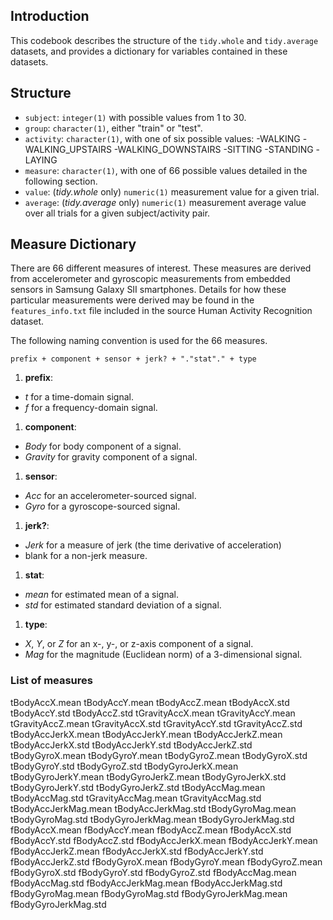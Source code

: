 ## Introduction
This codebook describes the structure of the `tidy.whole` and `tidy.average` datasets, and provides a dictionary for variables contained in these datasets.

## Structure

- `subject`:  `integer(1)` with possible values from 1 to 30.
- `group`: `character(1)`, either "train" or "test".
- `activity`: `character(1)`, with one of six possible values:
    -WALKING
    -WALKING\_UPSTAIRS
    -WALKING\_DOWNSTAIRS
    -SITTING
    -STANDING
    -LAYING
- `measure`: `character(1)`, with one of 66 possible values detailed in the following section.
- `value`: (*tidy.whole* only) `numeric(1)` measurement value for a given trial.
- `average`: (*tidy.average* only) `numeric(1)` measurement average value over all trials for a given subject/activity pair.

## Measure Dictionary

There are 66 different measures of interest. These measures are derived from accelerometer and gyroscopic measurements from embedded sensors in Samsung Galaxy SII smartphones. Details for how these particular measurements were derived may be found in the `features_info.txt` file included in the source Human Activity Recognition dataset.

The following naming convention is used for the 66 measures.

    prefix + component + sensor + jerk? + "."stat"." + type

1. **prefix**: 
  - *t* for a time-domain signal.
  - *f* for a frequency-domain signal.
1. **component**:
  - *Body* for body component of a signal.
  - *Gravity* for gravity component of a signal.
1. **sensor**:
  - *Acc* for an accelerometer-sourced signal.
  - *Gyro* for a gyroscope-sourced signal.
1. **jerk?**:
  - *Jerk* for a measure of jerk (the time derivative of acceleration)
  - blank for a non-jerk measure.
1. **stat**:
  - *mean* for estimated mean of a signal.
  - *std* for estimated standard deviation of a signal.
1. **type**:
  - *X*, *Y*, or *Z* for an x-, y-, or z-axis component of a signal.
  - *Mag* for the magnitude (Euclidean norm) of a 3-dimensional signal.
  
### List of measures

  tBodyAccX.mean
  tBodyAccY.mean
  tBodyAccZ.mean
  tBodyAccX.std
  tBodyAccY.std
  tBodyAccZ.std
  tGravityAccX.mean
  tGravityAccY.mean
  tGravityAccZ.mean
  tGravityAccX.std
  tGravityAccY.std
  tGravityAccZ.std
  tBodyAccJerkX.mean
  tBodyAccJerkY.mean
  tBodyAccJerkZ.mean
  tBodyAccJerkX.std
  tBodyAccJerkY.std
  tBodyAccJerkZ.std
  tBodyGyroX.mean
  tBodyGyroY.mean
  tBodyGyroZ.mean
  tBodyGyroX.std
  tBodyGyroY.std
  tBodyGyroZ.std
  tBodyGyroJerkX.mean
  tBodyGyroJerkY.mean
  tBodyGyroJerkZ.mean
  tBodyGyroJerkX.std
  tBodyGyroJerkY.std
  tBodyGyroJerkZ.std
  tBodyAccMag.mean
  tBodyAccMag.std
  tGravityAccMag.mean
  tGravityAccMag.std
  tBodyAccJerkMag.mean
  tBodyAccJerkMag.std
  tBodyGyroMag.mean
  tBodyGyroMag.std
  tBodyGyroJerkMag.mean
  tBodyGyroJerkMag.std
  fBodyAccX.mean
  fBodyAccY.mean
  fBodyAccZ.mean
  fBodyAccX.std
  fBodyAccY.std
  fBodyAccZ.std
  fBodyAccJerkX.mean
  fBodyAccJerkY.mean
  fBodyAccJerkZ.mean
  fBodyAccJerkX.std
  fBodyAccJerkY.std
  fBodyAccJerkZ.std
  fBodyGyroX.mean
  fBodyGyroY.mean
  fBodyGyroZ.mean
  fBodyGyroX.std
  fBodyGyroY.std
  fBodyGyroZ.std
  fBodyAccMag.mean
  fBodyAccMag.std
  fBodyAccJerkMag.mean
  fBodyAccJerkMag.std
  fBodyGyroMag.mean
  fBodyGyroMag.std
  fBodyGyroJerkMag.mean
  fBodyGyroJerkMag.std